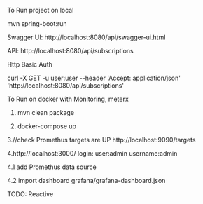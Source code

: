 To Run project on local

mvn spring-boot:run

Swagger UI: http://localhost:8080/api/swagger-ui.html

API: http://localhost:8080/api/subscriptions

Http Basic Auth

curl -X GET -u user:user --header 'Accept: application/json' 'http://localhost:8080/api/subscriptions'

To Run on docker with Monitoring, meterx

1. mvn clean package

2. docker-compose up

3.//check Promethus targets are UP
http://localhost:9090/targets

4.http://localhost:3000/
login: user:admin username:admin

4.1 add Promethus data source

4.2 import dashboard grafana/grafana-dashboard.json





TODO: Reactive